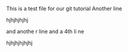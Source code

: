This is a test file for our git tutorial
Another line


hjhjhjhjhj

and anothe
r line 
and a 4th li
ne



hjhjhjhjhjhj
